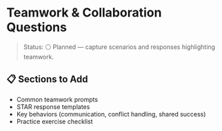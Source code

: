# Teamwork & Collaboration Questions

>Status: ⚪ Planned — capture scenarios and responses highlighting teamwork.

## 📋 Sections to Add

- Common teamwork prompts
- STAR response templates
- Key behaviors (communication, conflict handling, shared success)
- Practice exercise checklist
